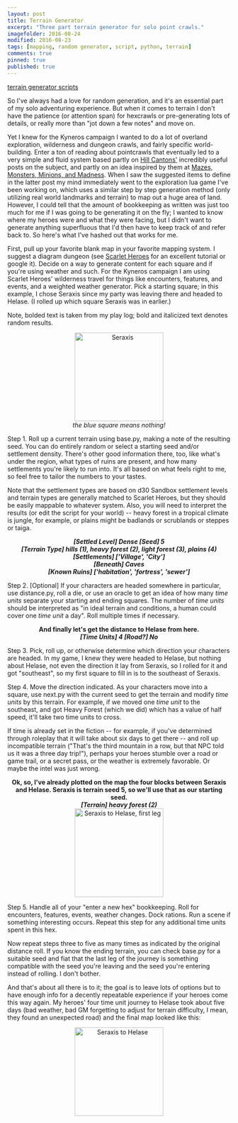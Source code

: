```yaml
---
layout: post
title: Terrain Generator
excerpt: "Three part terrain generator for solo point crawls."
imagefolder: 2016-08-24
modified: 2016-08-23
tags: [mapping, random generator, script, python, terrain]
comments: true
pinned: true
published: true
---
```


<div markdown="0"><a href="https://github.com/exposit/katamoiran/tree/master/python/terrain_generator" class="success">terrain generator scripts</a></div>

So I've always had a love for random generation, and it's an essential part of my solo adventuring experience. But when it comes to terrain I don't have the patience (or attention span) for hexcrawls or pre-generating lots of details, or really more than "jot down a few notes" and move on.

Yet I knew for the Kyneros campaign I wanted to do a lot of overland exploration, wilderness and dungeon crawls, and fairly specific world-building. Enter a ton of reading about pointcrawls that eventually led to a very simple and fluid system based partly on [Hill Cantons'](http://hillcantons.blogspot.com/2014/11/reader-query-random-solo-wilderness.html) incredibly useful posts on the subject, and partly on an idea inspired by them at [Mazes, Monsters, Minions, and Madness](http://mmmnm.blogspot.com/2014/11/random-solo-hexless-wilderness.html). When I saw the suggested items to define in the latter post my mind immediately went to the exploration lua game I've been working on, which uses a similar step by step generation method (only utilizing real world landmarks and terrain) to map out a huge area of land. However, I could tell that the amount of bookkeeping as written was just too much for me if I was going to be generating it on the fly; I wanted to know where my heroes were and what they were facing, but I didn't want to generate anything superfluous that I'd then have to keep track of and refer back to. So here's what I've hashed out that works for me.

First, pull up your favorite blank map in your favorite mapping system. I suggest a diagram dungeon (see [Scarlet Heroes](http://www.drivethrurpg.com/product/127180/Scarlet-Heroes) for an excellent tutorial or google it). Decide on a way to generate content for each square and if you're using weather and such. For the Kyneros campaign I am using Scarlet Heroes' wilderness travel for things like encounters, features, and events, and a weighted weather generator. Pick a starting square; in this example, I chose Seraxis since my party was leaving there and headed to Helase. (I rolled up which square Seraxis was in earlier.)

Note, bolded text is taken from my play log; bold and italicized text denotes random results.

<center>
<img src="{{ site.url }}/img/posts/{{page.imagefolder}}/seraxis.png" alt="Seraxis" style="width: 200px; height: 200px"/><br>
<i> the blue square means nothing!</i>
</center>

Step 1. Roll up a current terrain using base.py, making a note of the resulting seed. You can do entirely random or select a starting seed and/or settlement density. There's other good information there, too, like what's under the region, what types of ruins are present, and how many settlements you're likely to run into. It's all based on what feels right to me, so feel free to tailor the numbers to your tastes. 

Note that the settlement types are based on d30 Sandbox settlement levels and terrain types are generally matched to Scarlet Heroes, but they should be easily mappable to whatever system. Also, you will need to interpret the results (or edit the script for your world) -- heavy forest in a tropical climate is jungle, for example, or plains might be badlands or scrublands or steppes or taiga.

<center>
<b><i>[Settled Level] Dense [Seed] 5</i></b><br>
<b><i>[Terrain Type] hills (1), heavy forest (2), light forest (3), plains (4)</i></b><br>
<b><i>[Settlements] ['Village', 'City']</i></b><br>
<b><i>[Beneath] Caves</i></b><br>
<b><i>[Known Ruins] ['habitation', 'fortress', 'sewer']</i></b>
</center>
    
Step 2. [Optional] If your characters are headed somewhere in particular, use distance.py, roll a die, or use an oracle to get an idea of how many *time units* separate your starting and ending squares. The number of *time units* should be interpreted as "in ideal terrain and conditions, a human could cover one *time unit* a day". Roll multiple times if necessary.

<center>
<b>And finally let's get the distance to Helase from here.</b><br>
<b><i>[Time Units] 4 [Road?] No</i></b>
</center>

Step 3. Pick, roll up, or otherwise determine which direction your characters are headed. In my game, I knew they were headed to Helase, but nothing about Helase, not even the direction it lay from Seraxis, so I rolled for it and got "southeast", so my first square to fill in is to the southeast of Seraxis.

Step 4. Move the direction indicated. As your characters move into a square, use next.py with the current seed to get the terrain and modify *time units* by this terrain. For example, if we moved one *time unit* to the southeast, and got Heavy Forest (which we did) which has a value of half speed, it'll take two time units to cross.

If time is already set in the fiction -- for example, if you've determined through roleplay that it will take about six days to get there -- and roll up incompatible terrain ("That's the third mountain in a row, but that NPC told us it was a three day trip!"), perhaps your heroes stumble over a road or game trail, or a secret pass, or the weather is extremely favorable. Or maybe the intel was just wrong.

<center>
<b>Ok, so, I've already plotted on the map the four blocks between Seraxis and Helase. Seraxis is terrain seed 5, so we'll use that as our starting seed.</b><br>
<b><i>[Terrain] heavy forest (2)</i></b><br>

<img src="{{ site.url }}/img/posts/{{page.imagefolder}}/seraxis_to_helase_leg1.png" alt="Seraxis to Helase, first leg" style="width: 200px; height: 200px"/>
</center>

Step 5. Handle all of your "enter a new hex" bookkeeping. Roll for encounters, features, events, weather changes. Dock rations. Run a scene if something interesting occurs. Repeat this step for any additional time units spent in this hex.

Now repeat steps three to five as many times as indicated by the original distance roll. If you know the ending terrain, you can check base.py for a suitable seed and fiat that the last leg of the journey is something compatible with the seed you're leaving and the seed you're entering instead of rolling. I don't bother.

And that's about all there is to it; the goal is to leave lots of options but to have enough info for a decently repeatable experience if your heroes come this way again. My heroes' four time unit journey to Helase took about five days (bad weather, bad GM forgetting to adjust for terrain difficulty, I mean, they found an unexpected road) and the final map looked like this:

<center>
<img src="{{ site.url }}/img/posts/{{page.imagefolder}}/seraxis_to_helase.png" alt="Seraxis to Helase" style="width: 200px; height: 200px"/>
</center>